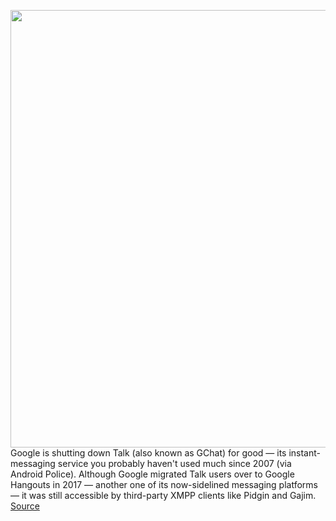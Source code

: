 <img src='https://cdn.vox-cdn.com/thumbor/JShcNf8pt1FEf5eg3WWq28BLSLc=/0x0:2040x1360/1200x800/filters:focal(857x517:1183x843)/cdn.vox-cdn.com/uploads/chorus_image/image/70972322/acastro_180508_1777_google_IO_0002.0.jpg' width='700px' /><br/>
Google is shutting down Talk (also known as GChat) for good — its instant-messaging service you probably haven't used much since 2007 (via Android Police). Although Google migrated Talk users over to Google Hangouts in 2017 — another one of its now-sidelined messaging platforms — it was still accessible by third-party XMPP clients like Pidgin and Gajim.
<a href='https://www.theverge.com/2022/6/13/23166074/google-talk-messaging-xmpp-shutdown-gchat-pidgin-june-16'> Source <a/>
